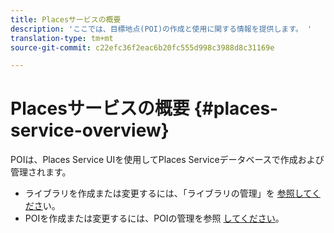 ```yaml
---
title: Placesサービスの概要
description: 'ここでは、目標地点(POI)の作成と使用に関する情報を提供します。 '
translation-type: tm+mt
source-git-commit: c22efc36f2eac6b20fc555d998c3988d8c31169e

---
```



# Placesサービスの概要 {#places-service-overview}

POIは、Places Service UIを使用してPlaces Serviceデータベースで作成および管理されます。

* ライブラリを作成または変更するには、「ライブラリの管理」を [参照してくださ](/help/poi-mgmt-ui/manage-libraries-in-the-places-ui.md)い。
* POIを作成または変更するには、POIの管理を参照 [してください](/help/poi-mgmt-ui/managing-pois-in-the-places-ui.md)。
